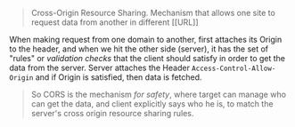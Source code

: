 > Cross-Origin Resource Sharing. Mechanism that allows one site to request data from another in different [[URL]]

When making request from  one domain to another, first attaches its Origin to the header, and when we hit the other side (server), it has the set of "rules" or *validation checks* that the client should satisfy in order to get the data from the server. Server attaches the Header `Access-Control-Allow-Origin` and if Origin is satisfied, then data is fetched.

> So CORS is the mechanism *for safety*, where target can manage who can get the data, and client explicitly says who he is, to match the server's cross origin resource sharing rules.
